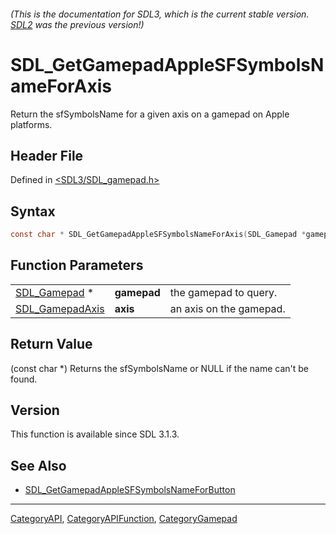 ###### (This is the documentation for SDL3, which is the current stable version. [SDL2](https://wiki.libsdl.org/SDL2/) was the previous version!)
# SDL_GetGamepadAppleSFSymbolsNameForAxis

Return the sfSymbolsName for a given axis on a gamepad on Apple platforms.

## Header File

Defined in [<SDL3/SDL_gamepad.h>](https://github.com/libsdl-org/SDL/blob/main/include/SDL3/SDL_gamepad.h)

## Syntax

```c
const char * SDL_GetGamepadAppleSFSymbolsNameForAxis(SDL_Gamepad *gamepad, SDL_GamepadAxis axis);
```

## Function Parameters

|                                    |             |                         |
| ---------------------------------- | ----------- | ----------------------- |
| [SDL_Gamepad](SDL_Gamepad) *       | **gamepad** | the gamepad to query.   |
| [SDL_GamepadAxis](SDL_GamepadAxis) | **axis**    | an axis on the gamepad. |

## Return Value

(const char *) Returns the sfSymbolsName or NULL if the name can't be
found.

## Version

This function is available since SDL 3.1.3.

## See Also

- [SDL_GetGamepadAppleSFSymbolsNameForButton](SDL_GetGamepadAppleSFSymbolsNameForButton)

----
[CategoryAPI](CategoryAPI), [CategoryAPIFunction](CategoryAPIFunction), [CategoryGamepad](CategoryGamepad)

